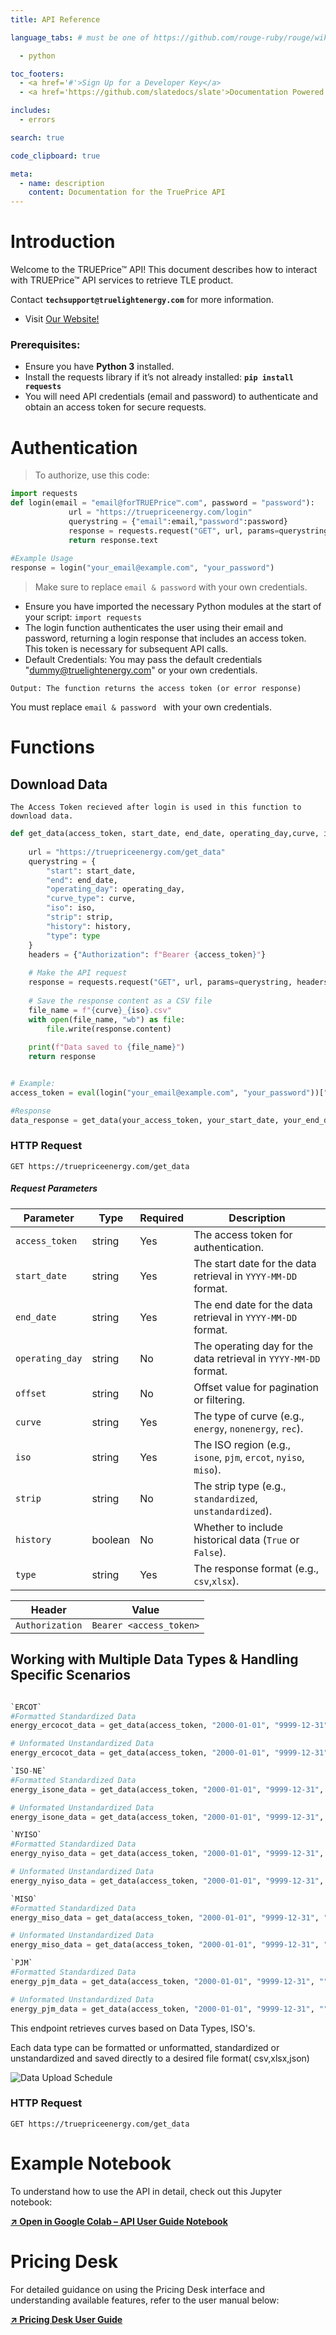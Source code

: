 ```yaml
---
title: API Reference

language_tabs: # must be one of https://github.com/rouge-ruby/rouge/wiki/List-of-supported-languages-and-lexers

  - python

toc_footers:
  - <a href='#'>Sign Up for a Developer Key</a>
  - <a href='https://github.com/slatedocs/slate'>Documentation Powered by Slate</a>

includes:
  - errors

search: true

code_clipboard: true

meta:
  - name: description
    content: Documentation for the TruePrice API
---
```


# Introduction

Welcome to the TRUEPrice™ API! This document describes how to interact with TRUEPrice™ API services to retrieve TLE product.

Contact **`techsupport@truelightenergy.com`** for more information.

- Visit [Our Website!](https://www.truelightenergy.com/contact)


### Prerequisites:
- Ensure you have **Python 3** installed.
- Install the requests library if it’s not already installed:
    **`pip install requests`**      
- You will need API credentials (email and password) to authenticate and obtain an access token for secure requests. 





# Authentication

> To authorize, use this code:

```python
import requests
def login(email = "email@forTRUEPrice™.com", password = "password"):
             url = "https://truepriceenergy.com/login"
             querystring = {"email":email,"password":password}
             response = requests.request("GET", url, params=querystring, verify=False)
             return response.text
          
#Example Usage
response = login("your_email@example.com", "your_password")

```


> Make sure to replace `email & password` with your own credentials.

- Ensure you have imported the necessary Python modules at the start of your script:
                      `import requests`
- The login function authenticates the user using their email and password, returning a login response that includes an access token. This token is necessary for subsequent API calls.
- Default Credentials: You may pass the default credentials "dummy@truelightenergy.com" or your own credentials.


`Output: The function returns the access token (or error response)`

<aside class="notice">
You must replace <code>email & password </code> with your own credentials.
</aside>

# Functions

## Download Data


`The Access Token recieved after login is used in this function to download data.`

```python
def get_data(access_token, start_date, end_date, operating_day,curve, iso, strip, history, type):
    
    url = "https://truepriceenergy.com/get_data"
    querystring = {
        "start": start_date,
        "end": end_date,
        "operating_day": operating_day,
        "curve_type": curve,
        "iso": iso,
        "strip": strip,
        "history": history,
        "type": type
    }
    headers = {"Authorization": f"Bearer {access_token}"}
    
    # Make the API request
    response = requests.request("GET", url, params=querystring, headers=headers, verify=False)
    
    # Save the response content as a CSV file
    file_name = f"{curve}_{iso}.csv"
    with open(file_name, "wb") as file:
        file.write(response.content)
    
    print(f"Data saved to {file_name}")
    return response


# Example:
access_token = eval(login("your_email@example.com", "your_password"))["access_token"]

#Response
data_response = get_data(your_access_token, your_start_date, your_end_date, your_operating_day, your_curve, your_iso, your_strip, your_idcob, your_type)

```


### HTTP Request

`GET https://truepriceenergy.com/get_data`

##### **Request Parameters**

| Parameter       | Type    | Required | Description                                                                 |
|-----------------|---------|----------|-----------------------------------------------------------------------------|
| `access_token`  | string  | Yes      | The access token for authentication.                                        |
| `start_date`    | string  | Yes      | The start date for the data retrieval in `YYYY-MM-DD` format.              |
| `end_date`      | string  | Yes      | The end date for the data retrieval in `YYYY-MM-DD` format.                |
| `operating_day` | string  | No       | The operating day for the data retrieval in `YYYY-MM-DD` format.           |
| `offset`        | string  | No       | Offset value for pagination or filtering.                                   |
| `curve`         | string  | Yes      | The type of curve (e.g., `energy`, `nonenergy`, `rec`).                    |
| `iso`           | string  | Yes      | The ISO region (e.g., `isone`, `pjm`, `ercot`, `nyiso`, `miso`).           |
| `strip`         | string  | No       | The strip type (e.g., `standardized`, `unstandardized`).                              |
| `history`       | boolean | No       | Whether to include historical data (`True` or `False`).                    |
| `type`          | string  | Yes      | The response format (e.g., `csv`,`xlsx`).   



| Header           | Value                          |
|------------------|--------------------------------|
| `Authorization`  | `Bearer <access_token>`        |



## Working with Multiple Data Types & Handling Specific Scenarios


```python

`ERCOT`
#Formatted Standardized Data
energy_ercocot_data = get_data(access_token, "2000-01-01", "9999-12-31", "", "", "energy", "ercot","standardized", False, "csv")

# Unformated Unstandardized Data
energy_ercocot_data = get_data(access_token, "2000-01-01", "9999-12-31", "", "", "energy", "ercot",'unstandardized', "intradayonly", "csv")

`ISO-NE`
#Formatted Standardized Data
energy_isone_data = get_data(access_token, "2000-01-01", "9999-12-31", "", "", "energy", "isone","standardized", False, "csv")

# Unformated Unstandardized Data
energy_isone_data = get_data(access_token, "2000-01-01", "9999-12-31", "", "", "energy", "isone",'unstandardized', "intradayonly", "csv")

`NYISO`
#Formatted Standardized Data
energy_nyiso_data = get_data(access_token, "2000-01-01", "9999-12-31", "", "", "energy", "nyiso","standardized", False, "csv")

# Unformated Unstandardized Data
energy_nyiso_data = get_data(access_token, "2000-01-01", "9999-12-31", "", "", "energy", "nyiso",'unstandardized', "intradayonly", "csv")

`MISO`
#Formatted Standardized Data
energy_miso_data = get_data(access_token, "2000-01-01", "9999-12-31", "", "", "energy", "miso","standardized", False, "csv")

# Unformated Unstandardized Data
energy_miso_data = get_data(access_token, "2000-01-01", "9999-12-31", "", "", "energy", "miso",'unstandardized', "intradayonly", "csv")

`PJM`
#Formatted Standardized Data
energy_pjm_data = get_data(access_token, "2000-01-01", "9999-12-31", "", "", "energy", "pjm","standardized", False, "csv")

# Unformated Unstandardized Data
energy_pjm_data = get_data(access_token, "2000-01-01", "9999-12-31", "", "", "energy", "pjm",'unstandardized', False, "csv")

```

This endpoint retrieves curves based on Data Types, ISO's.

Each data type can be formatted or unformatted, standardized or unstandardized and saved directly to a desired file format( csv,xlsx,json)

![Data Upload Schedule](images/dataupload.png)



### HTTP Request

`GET https://truepriceenergy.com/get_data`

# Example Notebook

To understand how to use the API in detail, check out this Jupyter notebook:

<a href="https://colab.research.google.com/github/TLE-TRUEPrice/TruePrice/blob/main/notebooks/APIGuide.ipynb" target="_blank" style="display:block; margin: 10px 0 0; font-weight:bold;">
  ↗ Open in Google Colab – API User Guide Notebook
</a>

# Pricing Desk

For detailed guidance on using the Pricing Desk interface and understanding available features, refer to the user manual below:

<a href="https://tle-trueprice.github.io/PricingDeskUserGuides/" target="_blank" style="display:block; margin: 10px 0 20px; font-weight:bold;">
  ↗ Pricing Desk User Guide
</a>










